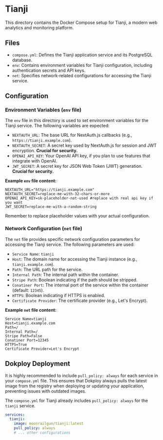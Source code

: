 # Tianji

This directory contains the Docker Compose setup for Tianji, a modern web analytics and monitoring platform.

## Files

- `compose.yml`: Defines the Tianji application service and its PostgreSQL database.
- `env`: Contains environment variables for Tianji configuration, including authentication secrets and API keys.
- `net`: Specifies network-related configurations for accessing the Tianji service.

## Configuration

### Environment Variables (`env` file)

The `env` file in this directory is used to set environment variables for the Tianji service. The following variables are expected:

- `NEXTAUTH_URL`: The base URL for NextAuth.js callbacks (e.g., `https://tianji.example.com`).
- `NEXTAUTH_SECRET`: A secret key used by NextAuth.js for session and JWT encryption. **Crucial for security.**
- `OPENAI_API_KEY`: Your OpenAI API key, if you plan to use features that integrate with OpenAI.
- `JWT_SECRET`: A secret key for JSON Web Token (JWT) generation. **Crucial for security.**

**Example `env` file content:**
```
NEXTAUTH_URL="https://tianji.example.com"
NEXTAUTH_SECRET=replace-me-with-32-chars-or-more
OPENAI_API_KEY=sk-placeholder-not-used #replace with real api key if you want
JWT_SECRET=replace-me-with-a-random-string
```
Remember to replace placeholder values with your actual configuration.

### Network Configuration (`net` file)

The `net` file provides specific network configuration parameters for accessing the Tianji service. The following parameters are used:

- `Service Name`: `tianji`
- `Host`: The domain name for accessing the Tianji instance (e.g., `tianji.example.com`).
- `Path`: The URL path for the service.
- `Internal Path`: The internal path within the container.
- `Stripe Path`: Boolean indicating if the path should be stripped.
- `Conatiner Port`: The internal port of the service within the container (default: `12345`).
- `HTTPS`: Boolean indicating if HTTPS is enabled.
- `Certificate Provider`: The certificate provider (e.g., Let's Encrypt).

**Example `net` file content:**
```
Service Name=tianji
Host=tianji.example.com
Path=/
Internal Path=/
Stripe Path=False
Conatiner Port=12345
HTTPS=True
Certificate Provider=Let's Encrypt
```

## Dokploy Deployment

It is highly recommended to include `pull_policy: always` for each service in your `compose.yml` file. This ensures that Dokploy always pulls the latest image from the registry when deploying or updating your application, preventing issues with outdated images.

The `compose.yml` for Tianji already includes `pull_policy: always` for the `tianji` service.

```yaml
services:
  tianji:
    image: moonrailgun/tianji:latest
    pull_policy: always
    # ... other configurations
